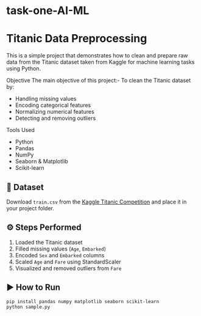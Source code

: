# task-one-AI-ML

# Titanic Data Preprocessing

This is a simple project that demonstrates how to clean and prepare raw data from the Titanic dataset taken from Kaggle for machine learning tasks using Python.

Objective
The main objective of this project:-
To clean the Titanic dataset by:
- Handling missing values
- Encoding categorical features
- Normalizing numerical features
- Detecting and removing outliers

Tools Used
- Python
- Pandas
- NumPy
- Seaborn & Matplotlib
- Scikit-learn

## 📁 Dataset
Download `train.csv` from the [Kaggle Titanic Competition](https://www.kaggle.com/competitions/titanic/data) and place it in your project folder.

## ⚙️ Steps Performed
1. Loaded the Titanic dataset
2. Filled missing values (`Age`, `Embarked`)
3. Encoded `Sex` and `Embarked` columns
4. Scaled `Age` and `Fare` using StandardScaler
5. Visualized and removed outliers from `Fare`

## ▶️ How to Run
```bash
pip install pandas numpy matplotlib seaborn scikit-learn
python sample.py
